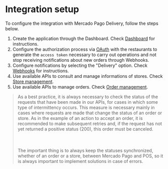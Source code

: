 # Integration setup

To configure the integration with Mercado Pago Delivery, follow the steps below.

1. Create the application through the Dashboard. Check [Dashboard](/developers/en/guides/additional-content/your-integrations/dashboard) for instructions.
2. Configure the authorization process via [OAuth](/developers/en/guides/additional-content/security/oauth/introduction) with the restaurants to generate the `access token` necessary to carry out operations and not stop receiving notifications about new orders through Webhooks.
3. Configure notifications by selecting the "Delivery" option. Check [Webhooks](/developers/en/guides/additional-content/your-integrations/notifications/webhooks) for instructions.
4. Use available APIs to consult and manage informations of stores. Check [Store management](/developers/en/docs/mp-delivery/store-management).
5. Use available APIs to manage orders. Check [Order management](/developers/en/docs/mp-delivery/order-management).

> As a best practice, it is always necessary to check the status of the requests that have been made in our APIs, for cases in which some type of intermittency occurs. This measure is necessary mainly in cases where requests are made that change the status of an order or store. As in the example of an action to accept an order, it is recommended to make subsequent retries and, if the request has not yet returned a positive status (200), this order must be canceled. <br/></br>
> <br/></br>
> The important thing is to always keep the statuses synchronized, whether of an order or a store, between Mercado Pago and POS, so it is always important to implement solutions in case of errors.